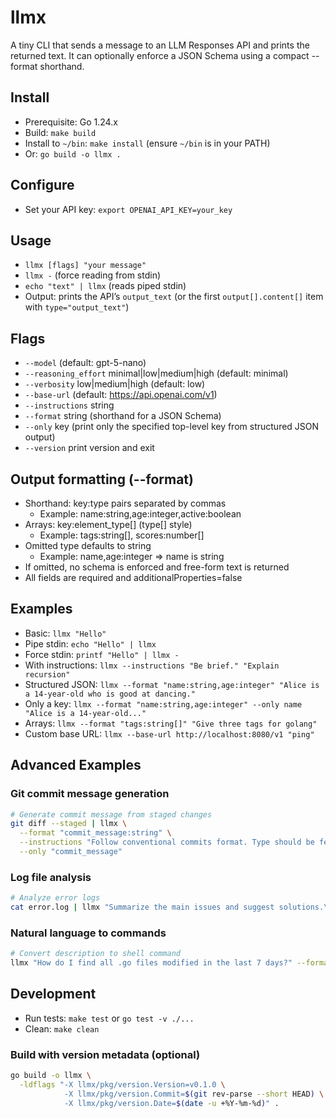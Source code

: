 # llmx

A tiny CLI that sends a message to an LLM Responses API and prints the returned text. It can optionally enforce a JSON Schema using a compact --format shorthand.

## Install
- Prerequisite: Go 1.24.x
- Build: `make build`
- Install to `~/bin`: `make install` (ensure `~/bin` is in your PATH)
- Or: `go build -o llmx .`

## Configure
- Set your API key: `export OPENAI_API_KEY=your_key`

## Usage
- `llmx [flags] "your message"`
- `llmx -` (force reading from stdin)
- `echo "text" | llmx` (reads piped stdin)
- Output: prints the API’s `output_text` (or the first `output[].content[]` item with `type="output_text"`)

## Flags
- `--model` (default: gpt-5-nano)
- `--reasoning_effort` minimal|low|medium|high (default: minimal)
- `--verbosity` low|medium|high (default: low)
- `--base-url` (default: https://api.openai.com/v1)
- `--instructions` string
- `--format` string (shorthand for a JSON Schema)
- `--only` key (print only the specified top-level key from structured JSON output)
- `--version` print version and exit

## Output formatting (--format)
- Shorthand: key:type pairs separated by commas
  - Example: name:string,age:integer,active:boolean
- Arrays: key:element_type[] (type[] style)
  - Example: tags:string[], scores:number[]
- Omitted type defaults to string
  - Example: name,age:integer => name is string
- If omitted, no schema is enforced and free-form text is returned
- All fields are required and additionalProperties=false

## Examples
- Basic: `llmx "Hello"`
- Pipe stdin: `echo "Hello" | llmx`
- Force stdin: `printf "Hello" | llmx -`
- With instructions: `llmx --instructions "Be brief." "Explain recursion"`
- Structured JSON: `llmx --format "name:string,age:integer" "Alice is a 14-year-old who is good at dancing."`
- Only a key: `llmx --format "name:string,age:integer" --only name "Alice is a 14-year-old..."`
- Arrays: `llmx --format "tags:string[]" "Give three tags for golang"`
- Custom base URL: `llmx --base-url http://localhost:8080/v1 "ping"`

## Advanced Examples

### Git commit message generation
```bash
# Generate commit message from staged changes
git diff --staged | llmx \
  --format "commit_message:string" \
  --instructions "Follow conventional commits format. Type should be feat/fix/docs/style/refactor/test/chore. Generate a git commit message for the following changes:"\
  --only "commit_message"
```

### Log file analysis
```bash
# Analyze error logs
cat error.log | llmx "Summarize the main issues and suggest solutions.\n" --format "issues:string[],suggest_solutions:string[]"
```

### Natural language to commands
```bash
# Convert description to shell command
llmx "How do I find all .go files modified in the last 7 days?" --format "command,explanation" --only command
```

## Development
- Run tests: `make test` or `go test -v ./...`
- Clean: `make clean`
  
### Build with version metadata (optional)
```bash
go build -o llmx \
  -ldflags "-X llmx/pkg/version.Version=v0.1.0 \
            -X llmx/pkg/version.Commit=$(git rev-parse --short HEAD) \
            -X llmx/pkg/version.Date=$(date -u +%Y-%m-%d)" .
```
